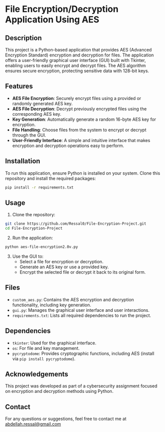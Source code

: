 # File Encryption/Decryption Application Using AES

## Description
This project is a Python-based application that provides AES (Advanced Encryption Standard) encryption and decryption for files. The application offers a user-friendly graphical user interface (GUI) built with Tkinter, enabling users to easily encrypt and decrypt files. The AES algorithm ensures secure encryption, protecting sensitive data with 128-bit keys.

## Features
- **AES File Encryption**: Securely encrypt files using a provided or randomly generated AES key.
- **AES File Decryption**: Decrypt previously encrypted files using the corresponding AES key.
- **Key Generation**: Automatically generate a random 16-byte AES key for encryption.
- **File Handling**: Choose files from the system to encrypt or decrypt through the GUI.
- **User-Friendly Interface**: A simple and intuitive interface that makes encryption and decryption operations easy to perform.

## Installation
To run this application, ensure Python is installed on your system. Clone this repository and install the required packages:

```bash
pip install -r requirements.txt
```

## Usage
1. Clone the repository:
```bash
git clone https://github.com/Ressal0/File-Encryption-Project.git
cd File-Encryption-Project
```
2. Run the application:
```bash
python aes-file-encryption2.0v.py
```
3. Use the GUI to:
   - Select a file for encryption or decryption.
   - Generate an AES key or use a provided key.
   - Encrypt the selected file or decrypt it back to its original form.

## Files
- `custom_aes.py`: Contains the AES encryption and decryption functionality, including key generation.
- `gui.py`: Manages the graphical user interface and user interactions.
- `requirements.txt`: Lists all required dependencies to run the project.

## Dependencies
- `tkinter`: Used for the graphical interface.
- `os`: For file and key management.
- `pycryptodome`: Provides cryptographic functions, including AES (install via `pip install pycryptodome`).

## Acknowledgements
This project was developed as part of a cybersecurity assignment focused on encryption and decryption methods using Python.

## Contact
For any questions or suggestions, feel free to contact me at abdellah.ressal@gmail.com
